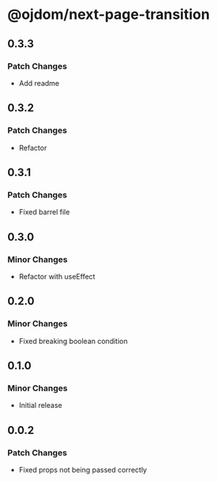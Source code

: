 # @ojdom/next-page-transition

## 0.3.3

### Patch Changes

- Add readme

## 0.3.2

### Patch Changes

- Refactor

## 0.3.1

### Patch Changes

- Fixed barrel file

## 0.3.0

### Minor Changes

- Refactor with useEffect

## 0.2.0

### Minor Changes

- Fixed breaking boolean condition

## 0.1.0

### Minor Changes

- Initial release

## 0.0.2

### Patch Changes

- Fixed props not being passed correctly
